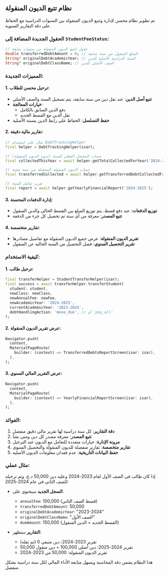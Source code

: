 ## نظام تتبع الديون المنقولة

تم تطوير نظام محسن لإدارة وتتبع الديون المنقولة بين السنوات الدراسية مع الحفاظ على دقة التقارير السنوية.

### الحقول الجديدة المضافة إلى `StudentFeeStatus`:

```dart
// حقول لتتبع الديون المنقولة من سنوات سابقة
double transferredDebtAmount = 0; // المبلغ المنقول من سنة سابقة
String? originalDebtAcademicYear; // السنة الدراسية الأصلية للدين
String? originalDebtClassName; // الصف الأصلي للدين
```

### المميزات الجديدة:

#### 1. ترحيل محسن للطلاب:
- **تتبع أصل الدين**: عند نقل دين من سنة سابقة، يتم تسجيل السنة والصف الأصلي
- **خيارات المعالجة**: 
  - دفع الدين السابق بالكامل
  - نقل الدين مع القسط الجديد
- **حفظ التسلسل**: الحفاظ على رابط الدين بسنته الأصلية

#### 2. تقارير مالية دقيقة:
```dart
// مثال على استخدام DebtTrackingHelper
final helper = DebtTrackingHelper(isar);

// حساب المحصل الفعلي للسنة (بدون الديون المنقولة)
final collectedThisYear = await helper.getTotalCollectedForYear('2024-2025');

// حساب الديون المنقولة المحصلة من سنة معينة
final transferredCollected = await helper.getTransferredDebtCollectedFromYear('2023-2024');

// تقرير شامل للسنة
final report = await helper.getYearlyFinancialReport('2024-2025');
```

#### 3. إدارة الدفعات المحسنة:
- **توزيع الدفعات**: عند دفع قسط، يتم توزيع المبلغ بين القسط الحالي والدين المنقول
- **تتبع المصدر**: معرفة من أي سنة تم تحصيل كل جزء من الدفعة

#### 4. تقارير متخصصة:
- **تقرير الديون المنقولة**: عرض جميع الديون المنقولة مع تفاصيل مصادرها
- **تقرير التحصيل السنوي**: فصل التحصيل من السنة الحالية عن المنقول

### كيفية الاستخدام:

#### 1. ترحيل طالب:
```dart
final transferHelper = StudentTransferHelper(isar);
final success = await transferHelper.transferStudent(
  student: student,
  newClass: newClass,
  newAnnualFee: newFee,
  newAcademicYear: '2024-2025',
  currentAcademicYear: '2023-2024',
  debtHandlingAction: 'move_due', // أو 'pay_all'
);
```

#### 2. عرض تقرير الديون المنقولة:
```dart
Navigator.push(
  context,
  MaterialPageRoute(
    builder: (context) => TransferredDebtsReportScreen(isar: isar),
  ),
);
```

#### 3. عرض التقرير المالي السنوي:
```dart
Navigator.push(
  context,
  MaterialPageRoute(
    builder: (context) => YearlyFinancialReportScreen(isar: isar),
  ),
);
```

### الفوائد:

1. **دقة التقارير**: كل سنة دراسية لها تقرير مالي دقيق منفصل
2. **تتبع المصدر**: معرفة مصدر كل دين ومتى نشأ
3. **مرونة الإدارة**: خيارات متعددة للتعامل مع الديون عند الترحيل
4. **تقارير متخصصة**: تقارير منفصلة للديون المنقولة والتحصيل السنوي
5. **حفظ البيانات التاريخية**: عدم فقدان معلومات الديون الأصلية

### مثال عملي:

إذا كان طالب في الصف الأول لعام 2023-2024 وعليه دين 50,000 د.ع، وتم ترحيله للصف الثاني في عام 2024-2025:

- **السجل الجديد** سيحتوي على:
  - `annualFee`: 100,000 (قسط الصف الثاني)
  - `transferredDebtAmount`: 50,000
  - `originalDebtAcademicYear`: "2023-2024"
  - `originalDebtClassName`: "الصف الأول"
  - `dueAmount`: 150,000 (القسط الجديد + الدين المنقول)

- **التقارير** ستظهر:
  - تقرير 2023-2024: دين متبقي 0 (تم نقله)
  - تقرير 2024-2025: دين أصلي 100,000 + دين منقول 50,000
  - تقرير الديون المنقولة: 50,000 من 2023-2024

هذا النظام يضمن دقة المحاسبة ويسهل متابعة الأداء المالي لكل سنة دراسية بشكل منفصل.
